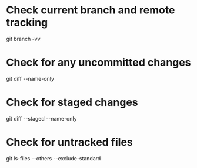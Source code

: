 # Check current branch and remote tracking

git branch -vv

# Check for any uncommitted changes

git diff --name-only

# Check for staged changes

git diff --staged --name-only

# Check for untracked files

git ls-files --others --exclude-standard
